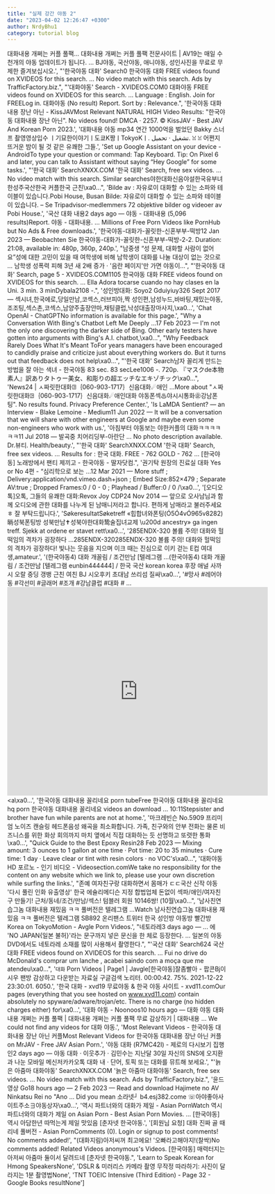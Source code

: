 ```yaml
---
title: "실제 강간 야동 2"
date: "2023-04-02 12:26:47 +0300"
author: NrdyBhu1
category: tutorial blog
---
```

대화내용 개쩌는 커플 풀팩... 대화내용 개쩌는 커플 풀팩 전문사이트 | AV19는 매일 수천개의 야동 업데이트가 됩니다. ... BJ야동, 국산야동, 애니야동, 성인사진을 무료로 무제한 즐겨보십시오.', "'한국야동 대화' Search0 한국야동 대화 FREE videos found on XVIDEOS for this search. ... No video match with this search. Ads by TrafficFactory.biz.", "'대화야동' Search - XVIDEOS.COM0 대화야동 FREE videos found on XVIDEOS for this search. ... Language : English. Join for FREELog in. 대화야동 (No result) Report. Sort by : Relevance.", '한국야동 대화내용 장난 아닌 - KissJAVMost Relevant NATURAL HIGH Video Results: "한국야동 대화내용 장난 아닌". No videos found! DMCA · 2257. © KissJAV - Best JAV And Korean Porn 2023.', '대화내용 야동 mp34 연간 1000억을 벌었던 Bakky 스너프 촬영영상입수 ㅣ기묘한이야기ㅣ도쿄K짱ㅣTokyoKㅣ. تشغيل · تحميل. ꈍ ꈍ 어쩐지 뜨거운 밤이 될 것 같은 유쾌한 그들.', 'Set up Google Assistant on your device - AndroidTo type your question or command: Tap Keyboard. Tip: On Pixel 6 and later, you can talk to Assistant without saying “Hey Google” for some tasks.', "'한국 대화' SearchXNXX.COM '한국 대화' Search, free sex videos. ... No video match with this search. Similar searches야한대화신음야설한국유부녀한성주국산한국 커플한국 근친\xa0...", 'Bilde av : 자유로이 대화할 수 있는 소파와 테이블이 있습니다.Pobi House, Busan Bilde: 자유로이 대화할 수 있는 소파와 테이블이 있습니다. – Se Tripadvisor-medlemmers 72 objektive bilder og videoer av Pobi House.', '국산 대화 내용2 days ago — 야동 - 대화내용 (5,096 results)Report. 야동 - 대화내용. ... Millions of Free Porn Videos like PornHub but No Ads & Free downloads.', '한국야동-대화가-꼴릿한-신혼부부-떡방12 Jan 2023 — Beobachten Sie 한국야동-대화가-꼴릿한-신혼부부-떡방-2-2. Duration: 21:08, available in: 480p, 360p, 240p.', "남중생 “성 문제, 대화할 사람이 없어요”성에 대한 고민이 있을 때 여학생에 비해 남학생이 대화를 나눌 대상이 없는 것으로 ... 남학생 성폭력 피해 3년 새 2배 증가 · '음란 페이지'만 가면 야동이…", "'한국야동 대화' Search, page 5 - XVIDEOS.COM1105 한국야동 대화 FREE videos found on XVIDEOS for this search. ... Ella Adora tocarse cuando no hay clases en la Uni. 3 min. 3 minDybala2108 -.", '성인방대화: Soyo2 Gduiyiuy326 Sept 2017 — 섹시녀,한국에로,당일만남,코섹스,러브피아,짝 성인편,남성누드,바바팅,재밌는야동,조조팅,섹스촌,코섹스,남양주출장안마,채팅클럽,낙성대출장마사지,\xa0...', 'Chat OpenAI - ChatGPTNo information is available for this page.', "Why a Conversation With Bing's Chatbot Left Me Deeply ...17 Feb 2023 — I'm not the only one discovering the darker side of Bing. Other early testers have gotten into arguments with Bing's A.I. chatbot,\xa0...", "Why Feedback Rarely Does What It's Meant ToFor years managers have been encouraged to candidly praise and criticize just about everything workers do. But it turns out that feedback does not help\xa0...", "'한국 대화' Search남자 꼴리게 만드는 방법을 잘 아는 색녀 - 한국야동 83 sec. 83 secLee1006 -. 720p. 『マスクde本物素人』訳ありタトゥー美女、和彫りの超エッチなエキゾチック\xa0...", 'News24 | ㅅ짜릿한대화ꖸ｛060-903-1717｝신음대화☄애인 ...More about "ㅅ짜릿한대화ꖸ｛060-903-1717｝신음대화☄애인대화 야동폰섹♨야시시통화㊭강남폰팅". No results found. Privacy Preference Center.', 'Is LaMDA Sentient? — an Interview - Blake Lemoine - Medium11 Jun 2022 — It will be a conversation that we will share with other engineers at Google and maybe even some non-engineers who work with us.', '아침부터 야동보는 야한커플의 대화ㅋㅋㅋㅋㅋㅋ11 Jul 2018 — 발곡중 치어리딩부-아란단 ... No photo description available. Dr.뷰티. Health/beauty.', "'한국 대화' SearchXNXX.COM '한국 대화' Search, free sex videos. ... Results for : 한국 대화. FREE - 762 GOLD - 762 ... [한국야동] 노래방에서 팬티 제끼고 - 한국야동 - 딸자닷컴.", '권기탁 원장의 진료실 대화 Yes or No 4편 - “심리학으로 보는 ...12 Mar 2021 — More stuff ; Delivery:application/vnd.vimeo.dash+json ; Embed Size:852×479 ; Separate AV:true ; Dropped Frames:0 / 0 - 0 ; Playhead / Buffer:0 / 0 /\xa0...', '[오디오톡]오톡, 그들의 유쾌한 대화:Revox Joy CDP24 Nov 2014 — 앞으로 오사남님과 함께 오디오에 관한 대화를 나누게 된 남매니저라고 합니다. 편하게 남매라고 불러주세요ㅎ 잘 부탁드립니다.', 'SøkeresultatSøketreff «힙합녀와폰팅(Ó5Ó4vÓ965v8282)㫾성북폰팅방  성북만남✝성북야한대화鸷술집녀교제    \u200d  ancestry» ga ingen treff. Sjekk at ordene er stavet rett\xa0...', '285ENDX-320 볼륨 주의! 대화와 헐떡임의 격차가 굉장하다 ...285ENDX-320285ENDX-320 볼륨 주의! 대화와 헐떡임의 격차가 굉장하다! 빛나는 웃음을 지으며 이크 때는 진심으로 이키 걷는 E컵 여대생,amateur.', '(한국야동4) 대화 개꼴림 / 조건만남 [텔레그램 ...(한국야동4) 대화 개꼴림 / 조건만남 [텔레그램 eunbin444444] / 한국 국산 korean korea 후장 애널 사까시 오랄 중딩 갱뱅 근친 여친 BJ 시오후키 초대남 쓰리섬 질싸\xa0...', '#망사 #레어야동 #각선미 #글래머 #조개 #강남클럽 #대화 # ...<iframe width="600" height="480" src="https://rexxx.com/embed/video-707666" frameborder="0" scrolling="no" allowfullscreen></iframe><br><a\xa0...', '한국야동 대화내용 꼴리네요 porn tubeFree 한국야동 대화내용 꼴리네요 hq porn 한국야동 대화내용 꼴리네요 videos an download ... 10:11Stepsister and brother have fun while parents are not at home.', '마크레빈슨 No.5909 프리미엄 노이즈 캔슬링 헤드폰음성 왜곡을 최소화합니다. 가족, 친구와의 안부 전화는 물론 비즈니스를 위한 화상 회의까지 마치 옆에서 직접 대화하는 듯 선명하고 또렷한 통화\xa0...', "Quick Guide to the Best Epoxy Resin28 Feb 2023 — Mixing amount: 3 ounces to 1 gallon at one time · Pot time: 20 to 35 minutes · Cure time: 1 day · Leave clear or tint with resin colors · no VOC's\xa0...", '대화야동 HD 포르노 - 인기 비디오 - Videosection.comWe take no responsibility for the content on any website which we link to, please use your own discretion while surfing the links.', "존예 여자친구랑 대화하면서 몸매가 ㄷㄷ국산 신작 야동 '다시 풀린 인화 유출영상' 한국 에슐리메디슨 지정 합법업체 돈없이 섹파/애인/여자친구 만들기! 근처/동네/조건/만남/섹스! 텀블러 회원 10146쌍! (10월\xa0...", '남사친연습그놈 대화내용 재밌음 ㅋㅋ 풀버전은 텔레그램 ...Watch 남사친연습그놈 대화내용 재밌음 ㅋㅋ 풀버전은 텔레그램 SB892 온리팬스 트위터 한국 성인방 야동방 빨간방 Korea on TokyoMotion - Avgle Porn Videos.', "네토라레3 days ago — ... 에 'NO JAPAN{일본 불허}'라는 문구까지 넣은 문신을 한 체로 등장한다. ... 일본의 야동 DVD에서도 네토라레 소재를 많이 사용해서 촬영한다.", "'국산 대화' Search624 국산 대화 FREE videos found on XVIDEOS for this search. ... Fui no drive do McDonald's comprar um lanche , acabei saindo com a moça que me atendeu\xa0...", '`대화` Porn Videos | Page1 | Javgle[한국야동]잘좀빨아 - 팝콘Bj이시우 팬방 감상하고 다운받는 자료실 구글검색 노리터. 00:00:42. 75%. 2021-12-22 23:30:01. 6050.', '한국 대화 - xvd19 무료야동 & 한국 야동 사이트 - xvd11.comOur pages (everything that you see hosted on www.xvd11.com) contain absolutely no spyware/adware/trojan/etc. There is no charge (no hidden charges either) for\xa0...', '대화 야동 - Noonoos10 hours ago — 대화 야동 대화내용 개쩌는 커플 풀팩 | 대화내용 개쩌는 커플 풀팩 무료 감상하기 | 대화내용 ... We could not find any videos for 대화 야동.', 'Most Relevant Videos - 한국야동 대화내용 장난 아닌 커플Most Relevant Videos for 한국야동 대화내용 장난 아닌 커플 on MrJAV - Free JAV Asian Porn.', '야동 대화 (R7MC42I) - 제로의 다시보기 집행인2 days ago — 야동 대화 · 이웃추가 · 김민수는 지난달 30일 자신의 SNS에 오지환과 나눈 모바일 메신저카카오톡 대화 내 · 단어, 토픽 또는 대화를 뮤트해 보세요.', "'늙은 아줌마 대화야동' SearchXNXX.COM '늙은 아줌마 대화야동' Search, free sex videos. ... No video match with this search. Ads by TrafficFactory.biz.", '윤드 영상 Go18 hours ago — 2 Feb 2023 — Read and download Hajimete no AV Ninkatsu Rei no "Ano ... Did you mean 소라넷┘ b4.esj382.come ☏아야좋아사이트주소∃야동상자\xa0...', '역시 파트너와의 대화가 제일 - Asian PornWatch 역시 파트너와의 대화가 제일 on Asian Porn - Best Asian Porn Movies. ... [한국야동] 역시 아담한년 따먹는게 제일 맛있음 [춘자넷 한국야동.', '[회원님 요청] 대화 진짜 골 때리네 풀버전 - Asian PornComments (0). Login or signup to post comments! No comments added!', "(대화지림)아저씨꺼 최고에요! '오빠라고해야지!(찰싹)No comments added! Related Videos anonymous's Videos. [한국야동] 매력터지는 아저씨 아줌마 둘이서 달려드네 [춘자넷 한국야동.", 'Learn to Speak Korean for Hmong SpeakersNone', 'DSLR & 미러리스 카메라 촬영 무작정 따라하기: 사진이 달라지는 1분 촬영법None', 'TNT TOEIC Intensive (Third Edition) - Page 32 - Google Books resultNone']